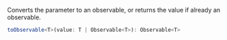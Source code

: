 Converts the parameter to an observable, or returns the value if already an observable.

```typescript
toObservable<T>(value: T | Observable<T>): Observable<T>
```
